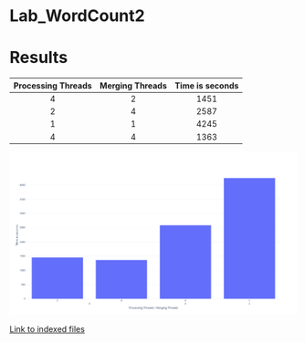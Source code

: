 # Lab_WordCount2

# Results

|Processing Threads|Merging Threads|Time is seconds|
|:----------------:|:-------------:|:-------------:|
| 4                | 2             | 1451          |
| 2                | 4             | 2587          |
| 1                | 1             | 4245          |
| 4                | 4             | 1363          |

![](https://github.com/MarkiianAtUCU/Lab_WordCount2/blob/master/plot.png)

[Link to indexed files](https://drive.google.com/file/d/1VQ4DLNM4cBF3lmolqrR8jV65B2Y0LXi1/view?usp=sharing)
